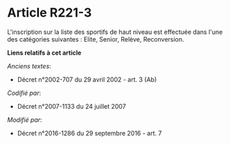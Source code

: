 # Article R221-3

L'inscription sur la liste des sportifs de haut niveau est effectuée dans l'une des catégories suivantes : Elite, Senior,
Relève, Reconversion.

**Liens relatifs à cet article**

_Anciens textes_:

  - Décret n°2002-707 du 29 avril 2002 - art. 3 (Ab)

_Codifié par_:

  - Décret n°2007-1133 du 24 juillet 2007

_Modifié par_:

  - Décret n°2016-1286 du 29 septembre 2016 - art. 7
